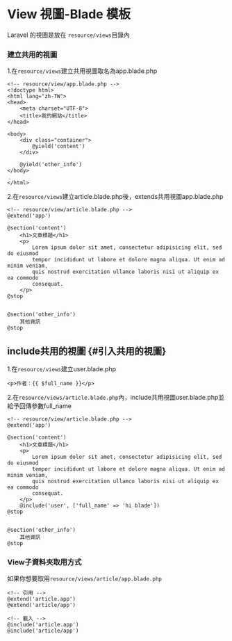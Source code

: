 # View 視圖-Blade 模板

Laravel 的視圖是放在 `resource/views`目錄內

### 建立共用的視圖

1.在`resource/views`建立共用視圖取名為app.blade.php

```
<!-- resource/view/app.blade.php -->
<!doctype html>
<html lang="zh-TW">
<head>
    <meta charset="UTF-8">
    <title>我的網站</title>
</head>

<body>
    <div class="container">
        @yield('content')
    </div>

    @yield('other_info')
</body>

</html>
```

2.在`resource/views`建立article.blade.php後，extends共用視圖app.blade.php

```
<!-- resource/view/article.blade.php -->
@extend('app')

@section('content')
    <h1>文章標題</h1>
    <p>
        Lorem ipsum dolor sit amet, consectetur adipisicing elit, sed do eiusmod
        tempor incididunt ut labore et dolore magna aliqua. Ut enim ad minim veniam,
        quis nostrud exercitation ullamco laboris nisi ut aliquip ex ea commodo
        consequat.
    </p>
@stop


@section('other_info')
    其他資訊
@stop
```

## include共用的視圖 {#引入共用的視圖}

1.在`resource/views`建立user.blade.php

```
<p>作者：{{ $full_name }}</p>
```

2.在`resource/views/article.blade.php`內，include共用視圖user.blade.php並給予回傳參數full\_name

```
<!-- resource/view/article.blade.php -->
@extend('app')

@section('content')
    <h1>文章標題</h1>
    <p>
        Lorem ipsum dolor sit amet, consectetur adipisicing elit, sed do eiusmod
        tempor incididunt ut labore et dolore magna aliqua. Ut enim ad minim veniam,
        quis nostrud exercitation ullamco laboris nisi ut aliquip ex ea commodo
        consequat.
    </p>
    @include('user', ['full_name' => 'hi blade'])
@stop


@section('other_info')
    其他資訊
@stop
```

### View子資料夾取用方式

如果你想要取用`resource/views/article/app.blade.php`

```
<!-- 引用 -->
@extend('article.app')
@extend('article/app')

<!-- 載入 -->
@include('article.app')
@include('article/app')
```




